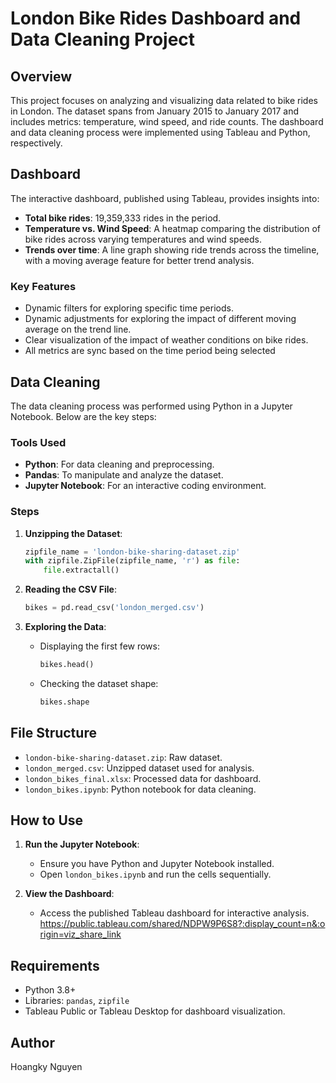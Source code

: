 # London Bike Rides Dashboard and Data Cleaning Project

## Overview
This project focuses on analyzing and visualizing data related to bike rides in London. The dataset spans from January 2015 to January 2017 and includes metrics: temperature, wind speed, and ride counts. The dashboard and data cleaning process were implemented using Tableau and Python, respectively.

## Dashboard
The interactive dashboard, published using Tableau, provides insights into:
- **Total bike rides**: 19,359,333 rides in the period.
- **Temperature vs. Wind Speed**: A heatmap comparing the distribution of bike rides across varying temperatures and wind speeds.
- **Trends over time**: A line graph showing ride trends across the timeline, with a moving average feature for better trend analysis.

### Key Features
- Dynamic filters for exploring specific time periods.
- Dynamic adjustments for exploring the impact of different moving average on the trend line.
- Clear visualization of the impact of weather conditions on bike rides.
- All metrics are sync based on the time period being selected 

## Data Cleaning
The data cleaning process was performed using Python in a Jupyter Notebook. Below are the key steps:

### Tools Used
- **Python**: For data cleaning and preprocessing.
- **Pandas**: To manipulate and analyze the dataset.
- **Jupyter Notebook**: For an interactive coding environment.

### Steps
1. **Unzipping the Dataset**:
   ```python
   zipfile_name = 'london-bike-sharing-dataset.zip'
   with zipfile.ZipFile(zipfile_name, 'r') as file:
       file.extractall()
   ```

2. **Reading the CSV File**:
   ```python
   bikes = pd.read_csv('london_merged.csv')
   ```

3. **Exploring the Data**:
   - Displaying the first few rows:
     ```python
     bikes.head()
     ```
   - Checking the dataset shape:
     ```python
     bikes.shape
     ```


## File Structure
- `london-bike-sharing-dataset.zip`: Raw dataset.
- `london_merged.csv`: Unzipped dataset used for analysis.
- `london_bikes_final.xlsx`: Processed data for dashboard.
- `london_bikes.ipynb`: Python notebook for data cleaning.

## How to Use
1. **Run the Jupyter Notebook**:
   - Ensure you have Python and Jupyter Notebook installed.
   - Open `london_bikes.ipynb` and run the cells sequentially.

2. **View the Dashboard**:
   - Access the published Tableau dashboard for interactive analysis.
   https://public.tableau.com/shared/NDPW9P6S8?:display_count=n&:origin=viz_share_link

## Requirements
- Python 3.8+
- Libraries: `pandas`, `zipfile`
- Tableau Public or Tableau Desktop for dashboard visualization.


## Author
Hoangky Nguyen
